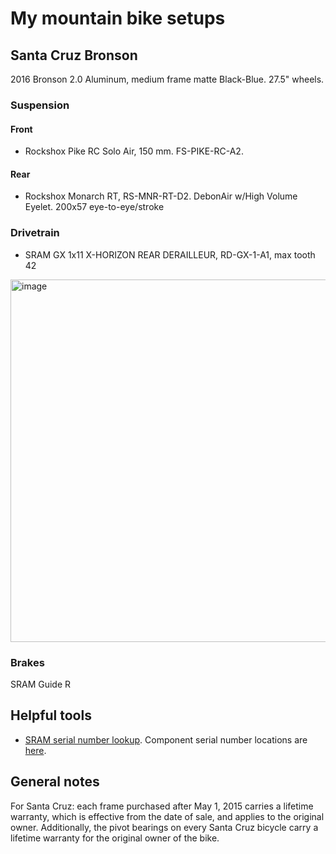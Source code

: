 # My mountain bike setups

## Santa Cruz Bronson

2016 Bronson 2.0 Aluminum, medium frame matte Black-Blue. 27.5" wheels.

### Suspension

#### Front 

- Rockshox Pike RC Solo Air, 150 mm. FS-PIKE-RC-A2. 

#### Rear

- Rockshox Monarch RT, RS-MNR-RT-D2. DebonAir w/High Volume Eyelet. 200x57 eye-to-eye/stroke

### Drivetrain

- SRAM GX 1x11 X-HORIZON REAR DERAILLEUR, RD-GX-1-A1, max tooth 42

<img width="580" alt="image" src="https://user-images.githubusercontent.com/55260620/169641254-582b15c8-f224-442b-9d9f-50b322bc44c4.png">


### Brakes

SRAM Guide R

## Helpful tools

- [SRAM serial number lookup](https://www.sram.com/en/service/browse-by-product). Component serial number locations are [here](https://www.sram.com/globalassets/document-hierarchy/service-manuals/component-serial-number-locator.pdf).


## General notes

For Santa Cruz: each frame purchased after May 1, 2015 carries a lifetime warranty, which is
effective from the date of sale, and applies to the original owner. Additionally, the pivot bearings on every Santa Cruz bicycle carry a lifetime
warranty for the original owner of the bike.
